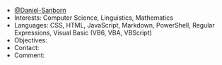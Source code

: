 - [@Daniel-Sanborn](https://github.com/Daniel-A-Sanborn/Daniel-A-Sanborn)<br/>
- Interests: Computer Science, Linguistics, Mathematics<br/>
- Languages: CSS, HTML, JavaScript, Markdown, PowerShell, Regular Expressions, Visual Basic (VB6, VBA, VBScript)<br/>
- Objectives: <br/>
- Contact: <br/>
- Comment: <br/>

<!---
Daniel-A-Sanborn/Daniel-A-Sanborn is a special repository because its `README.md` (this file) appears on your GitHub profile.
You can click the 'Preview' link to take a look at your changes.
--->
